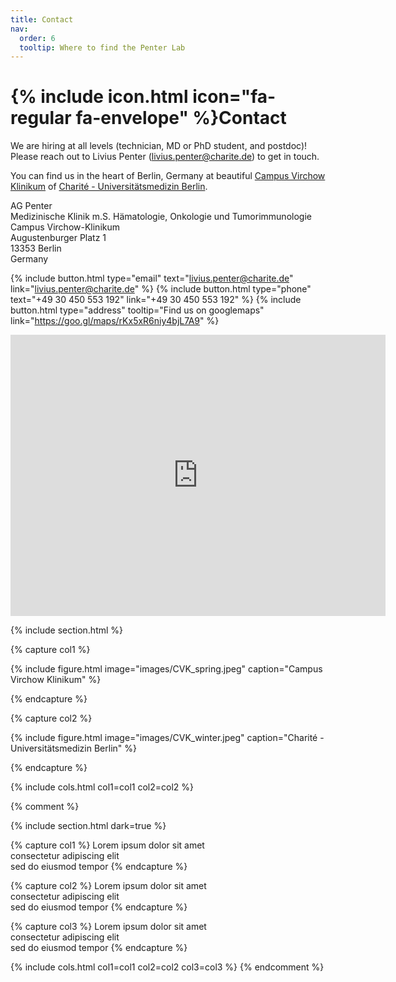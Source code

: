```yaml
---
title: Contact
nav:
  order: 6
  tooltip: Where to find the Penter Lab
---
```


# {% include icon.html icon="fa-regular fa-envelope" %}Contact

We are hiring at all levels (technician, MD or PhD student, and postdoc)! 
Please reach out to Livius Penter ([livius.penter@charite.de](mailto:livius.penter@charite.de)) to get in touch.

You can find us in the heart of Berlin, Germany at beautiful 
[Campus Virchow Klinikum](https://www.charite.de/en/charite/campuses/campus_virchow_klinikum/)
of [Charité - Universitätsmedizin Berlin](https://www.charite.de/en/). 

AG Penter <br>
Medizinische Klinik m.S. Hämatologie, Onkologie und Tumorimmunologie<br>
Campus Virchow-Klinikum <br>
Augustenburger Platz 1<br>
13353 Berlin <br>
Germany

{%
  include button.html
  type="email"
  text="livius.penter@charite.de"
  link="livius.penter@charite.de"
%}
{%
  include button.html
  type="phone"
  text="+49 30 450 553 192"
  link="+49 30 450 553 192"
%}
{%
  include button.html
  type="address"
  tooltip="Find us on googlemaps"
  link="https://goo.gl/maps/rKx5xR6niy4bjL7A9"
%}

<iframe src="https://www.google.com/maps/embed?pb=!1m18!1m12!1m3!1d1586.317459022627!2d13.3442850192794!3d52.5417822486385!2m3!1f0!2f0!3f0!3m2!1i1024!2i768!4f13.1!3m3!1m2!1s0x47a8517966016ab1%3A0xb24e3e213b8bcc17!2sCharit%C3%A9%20Campus%20Virchow%20Clinic!5e0!3m2!1sen!2sus!4v1685825943258!5m2!1sen!2sus" width="600" height="450" style="border:0;" allowfullscreen="" loading="lazy" referrerpolicy="no-referrer-when-downgrade"></iframe>

{% include section.html %}

{% capture col1 %}

{%
  include figure.html
  image="images/CVK_spring.jpeg"
  caption="Campus Virchow Klinikum"
%}

{% endcapture %}

{% capture col2 %}

{%
  include figure.html
  image="images/CVK_winter.jpeg"
  caption="Charité - Universitätsmedizin Berlin"
%}

{% endcapture %}

{% include cols.html col1=col1 col2=col2 %}

{% comment %}

{% include section.html dark=true %}

{% capture col1 %}
Lorem ipsum dolor sit amet  
consectetur adipiscing elit  
sed do eiusmod tempor
{% endcapture %}

{% capture col2 %}
Lorem ipsum dolor sit amet  
consectetur adipiscing elit  
sed do eiusmod tempor
{% endcapture %}

{% capture col3 %}
Lorem ipsum dolor sit amet  
consectetur adipiscing elit  
sed do eiusmod tempor
{% endcapture %}

{% include cols.html col1=col1 col2=col2 col3=col3 %}
{% endcomment %}
